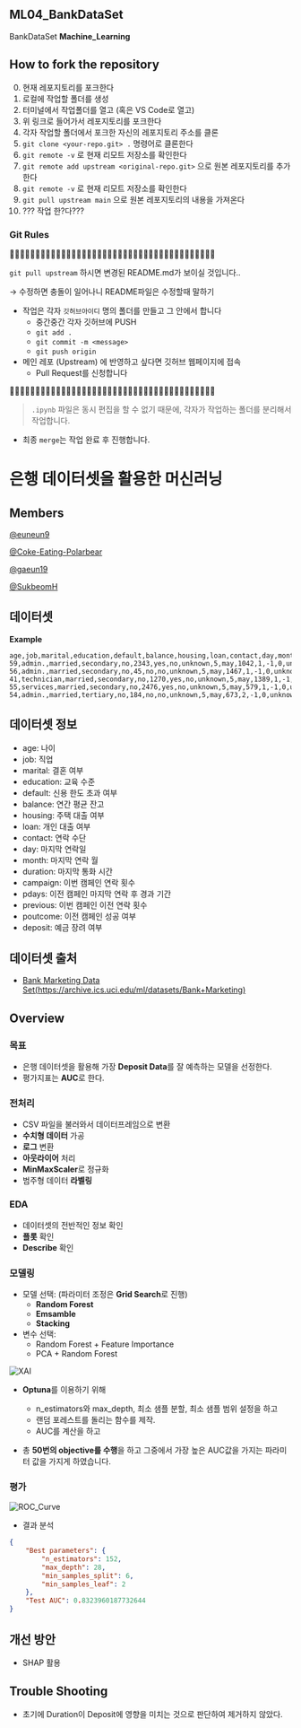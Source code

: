## ML04_BankDataSet

BankDataSet **Machine_Learning**

## How to fork the repository

0. 현재 레포지토리를 포크한다
1. 로컬에 작업할 폴더를 생성
2. 터미널에서 작업폴더를 열고 (혹은 VS Code로 열고)
3. 위 링크로 들어가서 레포지토리를 포크한다
4. 각자 작업할 폴더에서 포크한 자신의 레포지토리 주소를 클론
5. `git clone <your-repo.git> .` 명령어로 클론한다
6. `git remote -v` 로 현재 리모트 저장소를 확인한다
7. `git remote add upstream <original-repo.git>` 으로 원본 레포지토리를 추가한다
8. `git remote -v` 로 현재 리모트 저장소를 확인한다
9. `git pull upstream main` 으로 원본 레포지토리의 내용을 가져온다
10. ??? 작업 한?다???

### Git Rules

🚧🚧🚧🚧🚧🚧🚧🚧🚧🚧🚧🚧🚧🚧🚧🚧🚧🚧🚧🚧🚧🚧🚧🚧🚧🚧🚧🚧🚧🚧🚧🚧🚧🚧🚧🚧🚧🚧🚧🚧

`git pull upstream` 하시면 변경된 README.md가 보이실 것입니다..

→ 수정하면 충돌이 일어나니 README파일은 수정할때 말하기

- 작업은 각자 `깃허브아이디` 명의 폴더를 만들고 그 안에서 합니다
  - 중간중간 각자 깃허브에 PUSH
  - `git add .`
  - `git commit -m <message>`
  - `git push origin`
- 메인 레포 (Upstream) 에 반영하고 싶다면 깃허브 웹페이지에 접속
  - Pull Request를 신청합니다

🚧🚧🚧🚧🚧🚧🚧🚧🚧🚧🚧🚧🚧🚧🚧🚧🚧🚧🚧🚧🚧🚧🚧🚧🚧🚧🚧🚧🚧🚧🚧🚧🚧🚧🚧🚧🚧🚧🚧🚧

> `.ipynb` 파일은 동시 편집을 할 수 없기 때문에,
> 각자가 작업하는 폴더를 분리해서 작업합니다.

- 최종 `merge`는 작업 완료 후 진행합니다.

# 은행 데이터셋을 활용한 머신러닝

## Members

[@euneun9](https://github.com/euneun9)

[@Coke-Eating-Polarbear](https://github.com/Coke-Eating-Polarbear)

[@gaeun19](https://github.com/gaeun19)

[@SukbeomH](https://github.com/SukbeomH)

## 데이터셋

**Example**

```csv
age,job,marital,education,default,balance,housing,loan,contact,day,month,duration,campaign,pdays,previous,poutcome,deposit
59,admin.,married,secondary,no,2343,yes,no,unknown,5,may,1042,1,-1,0,unknown,yes
56,admin.,married,secondary,no,45,no,no,unknown,5,may,1467,1,-1,0,unknown,yes
41,technician,married,secondary,no,1270,yes,no,unknown,5,may,1389,1,-1,0,unknown,yes
55,services,married,secondary,no,2476,yes,no,unknown,5,may,579,1,-1,0,unknown,yes
54,admin.,married,tertiary,no,184,no,no,unknown,5,may,673,2,-1,0,unknown,yes
```

## 데이터셋 정보

- age: 나이
- job: 직업
- marital: 결혼 여부
- education: 교육 수준
- default: 신용 한도 초과 여부
- balance: 연간 평균 잔고
- housing: 주택 대출 여부
- loan: 개인 대출 여부
- contact: 연락 수단
- day: 마지막 연락일
- month: 마지막 연락 월
- duration: 마지막 통화 시간
- campaign: 이번 캠페인 연락 횟수
- pdays: 이전 캠페인 마지막 연락 후 경과 기간
- previous: 이번 캠페인 이전 연락 횟수
- poutcome: 이전 캠페인 성공 여부
- deposit: 예금 장려 여부

## 데이터셋 출처

- [Bank Marketing Data Set(https://archive.ics.uci.edu/ml/datasets/Bank+Marketing)](https://archive.ics.uci.edu/ml/datasets/Bank+Marketing)

## Overview

### 목표

- 은행 데이터셋을 활용해 가장 **Deposit Data**를 잘 예측하는 모델을 선정한다.
- 평가지표는 **AUC**로 한다.

### 전처리

- CSV 파일을 불러와서 데이터프레임으로 변환
- **수치형 데이터** 가공
- **로그** 변환
- **아웃라이어** 처리
- **MinMaxScaler**로 정규화
- 범주형 데이터 **라벨링**

### EDA

- 데이터셋의 전반적인 정보 확인
- **플롯** 확인
- **Describe** 확인

### 모델링

- 모델 선택: (파라미터 조정은 **Grid Search**로 진행)
  - **Random Forest**
  - **Emsamble**
  - **Stacking**
- 변수 선택:
  - Random Forest + Feature Importance
  - PCA + Random Forest

![XAI](./image/xai.png)

- **Optuna**를 이용하기 위해

  - n_estimators와 max_depth, 최소 샘플 분할, 최소 샘플 범위 설정을 하고
  - 랜덤 포레스트를 돌리는 함수를 제작.
  - AUC를 계산을 하고

- 총 **50번의 objective를 수행**을 하고 그중에서 가장 높은 AUC값을 가지는 파라미터 값을 가지게 하였습니다.

### 평가

![ROC_Curve](./image/roc.png)

- 결과 분석

```json
{
	"Best parameters": {
		"n_estimators": 152,
		"max_depth": 28,
		"min_samples_split": 6,
		"min_samples_leaf": 2
	},
	"Test AUC": 0.8323960187732644
}
```

## 개선 방안

- SHAP 활용

## Trouble Shooting

- 초기에 Duration이 Deposit에 영향을 미치는 것으로 판단하여 제거하지 않았다.
